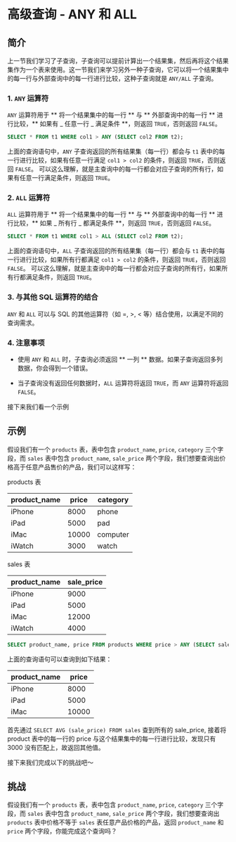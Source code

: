 # 高级查询 - ANY 和 ALL

## 简介

上一节我们学习了子查询，子查询可以提前计算出一个结果集，然后再将这个结果集作为一个表来使用。这一节我们来学习另外一种子查询，它可以将一个结果集中的每一行与外部查询中的每一行进行比较，这种子查询就是 `ANY/ALL` 子查询。

### 1. `ANY` 运算符

`ANY` 运算符用于 ** 将一个结果集中的每一行 ** 与 ** 外部查询中的每一行 ** 进行比较，** 如果有 _ 任意一行 _ 满足条件 **，则返回 `TRUE`，否则返回 `FALSE`。

```sql
SELECT * FROM t1 WHERE col1 > ANY (SELECT col2 FROM t2);
```

上面的查询语句中，`ANY` 子查询返回的所有结果集（每一行）都会与 `t1` 表中的每一行进行比较，如果有任意一行满足 `col1 > col2` 的条件，则返回 `TRUE`，否则返回 `FALSE`。 可以这么理解，就是主查询中的每一行都会对应子查询的所有行，如果有任意一行满足条件，则返回 `TRUE`。

### 2. `ALL` 运算符

`ALL` 运算符用于 ** 将一个结果集中的每一行 ** 与 ** 外部查询中的每一行 ** 进行比较，** 如果 _ 所有行 _ 都满足条件 **，则返回 `TRUE`，否则返回 `FALSE`。

```sql
SELECT * FROM t1 WHERE col1 > ALL (SELECT col2 FROM t2);
```

上面的查询语句中，`ALL` 子查询返回的所有结果集（每一行）都会与 `t1` 表中的每一行进行比较，如果所有行都满足 `col1 > col2` 的条件，则返回 `TRUE`，否则返回 `FALSE`。 可以这么理解，就是主查询中的每一行都会对应子查询的所有行，如果所有行都满足条件，则返回 `TRUE`。

### 3. 与其他 SQL 运算符的结合

`ANY` 和 `ALL` 可以与 SQL 的其他运算符（如 =, >, < 等）结合使用，以满足不同的查询需求。

### 4. 注意事项

- 使用 `ANY` 和 `ALL` 时，子查询必须返回 ** 一列 ** 数据。如果子查询返回多列数据，你会得到一个错误。

- 当子查询没有返回任何数据时，`ALL` 运算符将返回 `TRUE`，而 `ANY` 运算符将返回 `FALSE`。

接下来我们看一个示例

## 示例

假设我们有一个 `products` 表，表中包含 `product_name`, `price`, `category` 三个字段，而 `sales` 表中包含 `product_name`, `sale_price` 两个字段，我们想要查询出价格高于任意产品售价的产品，我们可以这样写：

products 表

| product_name | price | category |
| ------------ | ----- | -------- |
| iPhone       | 8000  | phone    |
| iPad         | 5000  | pad      |
| iMac         | 10000 | computer |
| iWatch       | 3000  | watch    |

sales 表

| product_name | sale_price |
| ------------ | ---------- |
| iPhone       | 9000       |
| iPad         | 5000       |
| iMac         | 12000      |
| iWatch       | 4000       |

```sql
SELECT product_name, price FROM products WHERE price > ANY (SELECT sale_price FROM sales);
```

上面的查询语句可以查询到如下结果：

| product_name | price |
| ------------ | ----- |
| iPhone       | 8000  |
| iPad         | 5000  |
| iMac         | 10000 |

首先通过 `SELECT AVG (sale_price) FROM sales` 查到所有的 sale_price, 接着将 product 表中的每一行的 price 与这个结果集中的每一行进行比较，发现只有 3000 没有匹配上，故返回其他值。

接下来我们完成以下的挑战吧～

## 挑战

假设我们有一个 `products` 表，表中包含 `product_name`, `price`, `category` 三个字段，而 `sales` 表中包含 `product_name`, `sale_price` 两个字段，我们想要查询出 `products` 表中价格不等于 `sales` 表任意产品价格的产品，返回 `product_name` 和 `price` 两个字段，你能完成这个查询吗？
